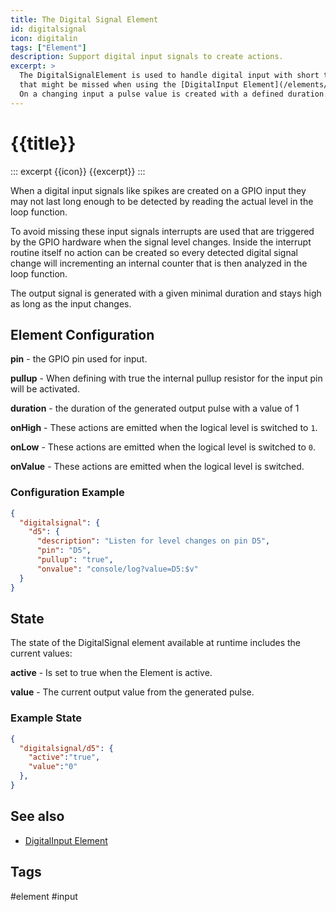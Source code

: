 ```yaml
---
title: The Digital Signal Element
id: digitalsignal
icon: digitalin
tags: ["Element"]
description: Support digital input signals to create actions. 
excerpt: >
  The DigitalSignalElement is used to handle digital input with short time level changes
  that might be missed when using the [DigitalInput Element](/elements/digitalin.md).
  On a changing input a pulse value is created with a defined duration.
---
```


# {{title}}

::: excerpt {{icon}}
{{excerpt}}
:::

When a digital input signals like spikes are created on a GPIO input they may not last long enough to be detected by reading the actual level in the loop function.

To avoid missing these input signals interrupts are used that are triggered by the GPIO hardware when the signal level changes. Inside the interrupt routine itself
no action can be created so every detected digital signal change will incrementing an internal counter that is then analyzed in the loop function.

The output signal is generated with a given minimal duration and stays high as long as the input changes.


## Element Configuration

<object data="/element.svg?digitalsignal" type="image/svg+xml"></object>

**pin** - the GPIO pin used for input.

**pullup** - When defining with true the internal pullup resistor for the input pin will be activated.

**duration** - the duration of the generated output pulse with a value of 1

**onHigh** - These actions are emitted when the logical level is switched to `1`.

**onLow** - These actions are emitted when the logical level is switched to `0`.

**onValue** - These actions are emitted when the logical level is switched.


### Configuration Example

```json
{
  "digitalsignal": {
    "d5": {
      "description": "Listen for level changes on pin D5",
      "pin": "D5",
      "pullup": "true",
      "onvalue": "console/log?value=D5:$v"
  }
}
```

## State

The state of the DigitalSignal element available at runtime includes the current values: 

**active** - Is set to true when the Element is active.

**value** - The current output value from the generated pulse.


### Example State

```json
{
  "digitalsignal/d5": {
    "active":"true",
    "value":"0"
  },
}
```

## See also

* [DigitalInput Element](/elements/digitalin.md)


## Tags
#element #input
